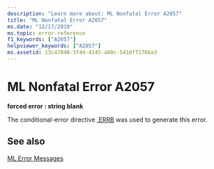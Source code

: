 ```yaml
---
description: "Learn more about: ML Nonfatal Error A2057"
title: "ML Nonfatal Error A2057"
ms.date: "12/17/2019"
ms.topic: error-reference
f1_keywords: ["A2057"]
helpviewer_keywords: ["A2057"]
ms.assetid: 13c47848-3f4d-4145-a00c-5418ff176ba3
---
```

# ML Nonfatal Error A2057

**forced error : string blank**

The conditional-error directive [.ERRB](dot-errb.md) was used to generate this error.

## See also

[ML Error Messages](ml-error-messages.md)

